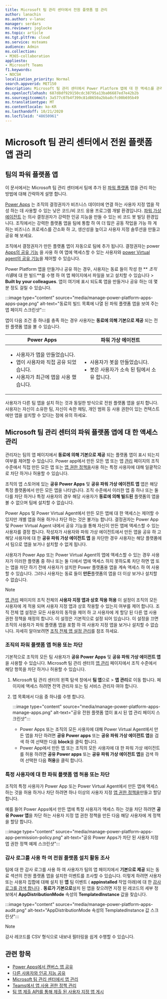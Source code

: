 ```yaml
---
title: Microsoft 팀 관리 센터에서 전원 플랫폼 앱 관리
author: lanachin
ms.author: v-lanac
manager: serdars
ms.reviewer: joglocke
ms.topic: article
ms.tgt.pltfrm: cloud
ms.service: msteams
audience: Admin
ms.collection:
- M365-collaboration
appliesto:
- Microsoft Teams
f1.keywords:
- NOCSH
localization_priority: Normal
search.appverid: MET150
description: Microsoft 팀 관리 센터에서 Power Platform 앱에 대 한 액세스를 관리 하는 방법에 대해 알아봅니다.
ms.openlocfilehash: 687d8df929150cdc38795a13ba06687ed7e42b2b
ms.sourcegitcommit: 3a577c07b4f399c81d8650a2bba8cfc00b695b49
ms.translationtype: MT
ms.contentlocale: ko-KR
ms.lasthandoff: 10/21/2020
ms.locfileid: "48650961"
---
```

# <a name="manage-power-platform-apps-in-the-microsoft-teams-admin-center"></a>Microsoft 팀 관리 센터에서 전원 플랫폼 앱 관리

## <a name="power-platform-apps-in-teams"></a>팀의 파워 플랫폼 앱

이 문서에서는 Microsoft 팀 관리 센터에서 팀에 추가 된 [파워 플랫폼](https://powerplatform.microsoft.com/) 앱을 관리 하는 방법에 대해 간략하게 설명 합니다.

[Power Apps](https://powerapps.microsoft.com) 는 조직의 결정권자가 비즈니스 데이터에 연결 하는 사용자 지정 앱을 작성 하는 데 사용할 수 있는 낮은 코드/비 코드 응용 프로그램 개발 환경입니다. [파워 가상 에이전트](https://docs.microsoft.com/power-virtual-agents/fundamentals-what-is-power-virtual-agents) 는 의사 결정권자가 강력한 인공 지능을 만들 수 있는 비 코드 봇 빌딩 환경입니다. 조직에서는 강력한 플랫폼 앱을 팀에 통합 하 여 더 많은 공동 작업을 가능 하 게 하는 비즈니스 프로세스를 간소화 하 고, 생산성을 높이고 사용자 지정 솔루션을 만들고 공유 해 보세요.  

조직에서 결정권자가 만든 플랫폼 앱이 자동으로 팀에 추가 됩니다. 결정권자는 power [Apps의 공유 기능](https://docs.microsoft.com/powerapps/maker/canvas-apps/share-app) 을 사용 하 여 앱에 액세스할 수 있는 사용자와 [power Virtual agent의 공유 기능](https://docs.microsoft.com/power-virtual-agents/admin-share-bots)을 제어할 수 있습니다.

Power Platform 앱을 만들거나 공유 하는 경우, 사용자는 동료 들이 작성 한 ** *조직 이름*에 대 한 빌드**를 수행 하 여 앱 페이지에서 파일을 보고 설치할 수 있습니다  >  **Built by your colleagues**. 앱이 여기에 표시 되도록 앱을 만들거나 공유 하는 데 몇 분 정도 걸릴 수 있습니다.

:::image type="content" source="media/manage-power-platform-apps-apps-page.png" alt-text="동료의 빌드 목록에 나열 된 파워 플랫폼 앱을 보여 주는 앱 페이지 스크린샷":::

앱이 다음 조건 중 하나를 충족 하는 경우 사용자는 **동료에 의해 기본으로 제공** 되는 전원 플랫폼 앱을 볼 수 있습니다.

|Power Apps |파워 가상 에이전트  |
|---------|---------|
|<ul><li>사용자가 앱을 만들었습니다.</li><li>앱이 사용자와 직접 공유 되었습니다.</li><li>사용자가 최근에 앱을 사용 했습니다. </li></ul>| <ul><li>사용자가 봇을 만들었습니다.</li><li>봇은 사용자가 소속 된 팀에서 소유 합니다. </li></ul>        |

사용자가 다른 팀 앱을 설치 하는 것과 동일한 방식으로 전원 플랫폼 앱을 설치 합니다. 사용자는 자신이 소유한 팀, 자신이 속한 채팅, 개인 범위 등 사용 권한이 있는 컨텍스트에만 앱을 설치할 수 있다는 점에 유의 하세요.

## <a name="manage-access-to-power-platform-apps-in-the-microsoft-teams-admin-center"></a>Microsoft 팀 관리 센터의 파워 플랫폼 앱에 대 한 액세스 관리

관리자는 팀의 앱 페이지에서 **동료에 의해 기본으로 제공** 되는 플랫폼 앱이 표시 되는지 여부를 제어할 수 있습니다. Power app에서 만든 모든 앱 또는 앱 [관리](manage-apps.md) 페이지의 조직 수준에서 직접 만든 모든 앱 또는 [앱 권한 정책을](teams-app-permission-policies.md)사용 하는 특정 사용자에 대해 일괄적으로 차단 하거나 허용할 수 있습니다.

조직의 앱 스토어에 있는 **공유 Power Apps** 및 **공유 파워 가상 에이전트 앱** 앱은 해당 특정 플랫폼에서 만든 모든 앱을 나타냅니다. 조직 수준에서 이러한 앱 중 하나 또는 둘 다를 차단 하거나 특정 사용자의 경우 해당 사용자가 **동료에 의해 빌드된** 플랫폼의 앱을 볼 수 없으며 팀에 설치할 수 없습니다.  

Power Apps 및 Power Virtual Agent에서 만든 모든 앱에 대 한 액세스는 제어할 수 있지만 개별 앱을 허용 하거나 차단 하는 것은 불가능 합니다. 결정권자는 Power App 및 Power Virtual Agent 내에서 공유 기능을 통해 자신이 만든 앱에 액세스할 수 있는 사용자를 결정 합니다. 작성자가 사용자와 파워 가상 에이전트에서 만든 앱을 공유 하 고 해당 사용자에 대 한 **공유 파워 가상 에이전트 앱** 을 차단한 경우 사용자는 해당 플랫폼에서 팀으로 앱을 보거나 설치할 수 없게 됩니다.

사용자가 Power App 또는 Power Virtual Agent의 앱에 액세스할 수 있는 경우 사용자가 이러한 플랫폼 중 하나 또는 둘 다에서 앱에 액세스 하지 못하도록 차단 하면 앱 또는 앱을 차단 하기 전에 사용자가 설치한 Power 플랫폼용 앱을 계속 액세스 하 여 사용할 수 있습니다. 그러나 사용자는 동료 들이 **만든**플랫폼의 앱을 더 이상 보거나 설치할 수 없습니다.

> [!NOTE]
> [앱 관리](manage-apps.md) 페이지의 조직 전체의 **사용자 지정 앱과 상호 작용 허용** 이 설정이 조직의 모든 사용자에 게 적용 되며 사용자 지정 앱과 상호 작용할 수 있는지 여부를 제어 합니다. 조직 전체 앱 설정은 모든 사용자의 동작을 제어 하 고 사용자에 게 할당 된 다른 앱 사용 권한 정책을 재정의 합니다. 이 설정은 기본적으로 설정 되어 있습니다. 이 설정을 끄면 조직의 사용자가 파워 플랫폼 앱을 포함 하 여 사용자 지정 앱을 보거나 설치할 수 없습니다. 자세히 알아보려면 [조직 전체 앱 설정 관리](manage-apps.md#manage-org-wide-app-settings)를 참조 하세요.

### <a name="allow-or-block-power-platform-apps-for-your-organization"></a>조직의 파워 플랫폼 앱 허용 또는 차단

기본적으로 조직의 모든 팀 사용자가 **공유 Power Apps** 및 **공유 파워 가상 에이전트 앱** 을 사용할 수 있습니다. Microsoft 팀 관리 센터의 [앱 관리](manage-apps.md) 페이지에서 조직 수준에서 해당 항목을 차단 하거나 허용할 수 있습니다.  

1. Microsoft 팀 관리 센터의 왼쪽 탐색 창에서 **팀 앱**으로  >  **앱 관리**로 이동 합니다. 페이지에 액세스 하려면 전역 관리자 또는 팀 서비스 관리자 여야 합니다.
2. 앱 목록에서 다음 중 하나를 수행 합니다.

    :::image type="content" source="media/manage-power-platform-apps-manage-apps.png" alt-text="공유 전원 플랫폼 앱이 표시 된 앱 관리 페이지 스크린샷":::

    - Power Apps 또는 조직의 모든 사용자에 대해 Power Virtual Agent에서 만든 앱을 차단 하려면 **공유 Power apps** 또는 **공유 파워 가상 에이전트 앱**을 검색 하 여 선택한 다음 **block**을 클릭 합니다.
    - Power App에서 만든 앱 또는 조직의 모든 사용자에 대 한 파워 가상 에이전트를 허용 하려면 **공유 Power apps** 또는 **공유 파워 가상 에이전트 앱**을 검색 하 여 선택한 다음 **허용**을 클릭 합니다.

### <a name="allow-or-block-power-platform-apps-for-specific-users"></a>특정 사용자에 대 한 파워 플랫폼 앱 허용 또는 차단

조직의 특정 사용자가 Power App 또는 Power Virtual Agent에서 만든 앱에 액세스 하는 것을 허용 하거나 차단 하려면 하나 이상의 사용자 지정 [앱 권한 정책을](teams-app-permission-policies.md)만들고 할당 합니다. 

예를 들어 Power Apps에서 만든 앱에 특정 사용자가 액세스 하는 것을 차단 하려면 **공유 Power 앱**을 차단 하는 사용자 지정 앱 권한 정책을 만든 다음 해당 사용자에 게 정책을 할당 합니다.

:::image type="content" source="media/manage-power-platform-apps-app-permission-policy.png" alt-text="공유 Power Apps가 차단 된 사용자 지정 앱 권한 정책 예제 스크린샷":::

### <a name="use-audit-logs-to-investigate-power-platform-installation-activity"></a>감사 로그를 사용 하 여 전원 플랫폼 설치 활동 조사

팀에 대 한 감사 로그를 사용 하 여 사용자가 팀의 앱 페이지에서 **기본으로 제공** 되는 동료 섹션의 전원 플랫폼 앱을 설치한 이벤트를 조사할 수 있습니다. 이렇게 하려면 사용자 또는 사용자 집합에 대해 설치 된 **앱** 팀 이벤트 ( **appinstalled** 작업 아래)에 대 한 [감사 로그를 검색 합니다](https://docs.microsoft.com/microsoftteams/audit-log-events) . **동료가 기본으로**설치 된 앱을 찾으려면 지정 된 레코드의 세부 정보에서 **AppDistributionMode** 속성의 **TemplatedInstance** 값을 찾습니다. 

:::image type="content" source="media/manage-power-platform-apps-audit.png" alt-text="AppDistributionMode 속성의 TemplatedInstance 값 스크린샷":::

> [!NOTE]
> 감사 레코드를 CSV 형식으로 내보내 필터링을 쉽게 수행할 수 있습니다.

## <a name="related-topics"></a>관련 항목

- [Power Apps에서 캔버스 앱 공유](https://docs.microsoft.com/powerapps/maker/canvas-apps/share-app)
- [다른 사용자와 인공 지능 공유](https://docs.microsoft.com/power-virtual-agents/admin-share-bots)
- [Microsoft 팀 관리 센터에서 앱 관리](manage-apps.md)
- [Teams에서 앱 사용 권한 정책 관리](teams-app-permission-policies.md)
- [팀 앱 제출 API를 통해 제출 된 사용자 지정 앱 게시](submit-approve-custom-apps.md)
